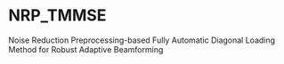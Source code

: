 # NRP_TMMSE
Noise Reduction Preprocessing-based Fully Automatic Diagonal Loading Method for Robust Adaptive Beamforming
